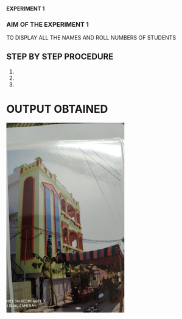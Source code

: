 #### EXPERIMENT 1
### AIM OF THE EXPERIMENT 1
TO DISPLAY ALL THE NAMES AND ROLL NUMBERS OF STUDENTS
## STEP BY STEP PROCEDURE
1.
2.
3.
# OUTPUT OBTAINED
![output](1578559923273.jpg)




